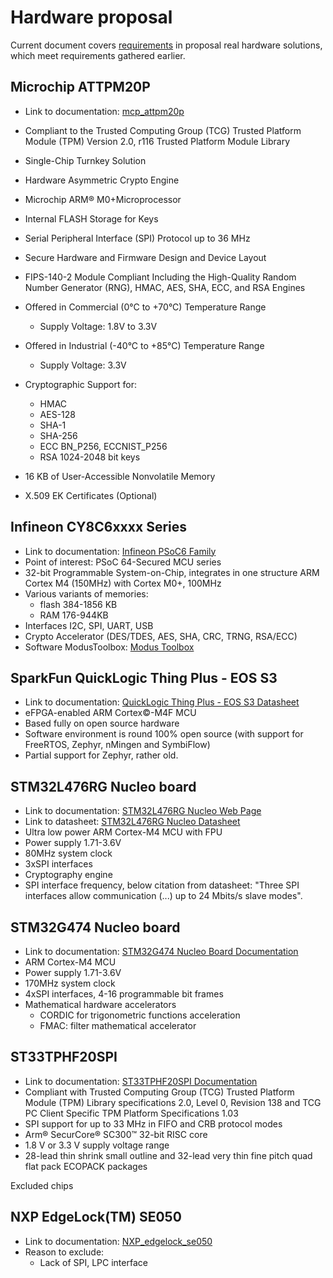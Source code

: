 # Hardware proposal

Current document covers [requirements](requirements.md) in proposal real hardware solutions,
which meet requirements gathered earlier.

## Microchip ATTPM20P

* Link to documentation: [mcp_attpm20p](https://ww1.microchip.com/downloads/en/DeviceDoc/ATTPM20P-Trusted-Platform-Module-TPM-2.0-SPI-Interface-Summary-Data-Sheet-DS40002082A.pdf)
* Compliant to the Trusted Computing Group (TCG) Trusted Platform Module (TPM)
Version 2.0, r116 Trusted Platform Module Library
* Single-Chip Turnkey Solution
* Hardware Asymmetric Crypto Engine
* Microchip ARM® M0+Microprocessor
* Internal FLASH Storage for Keys
* Serial Peripheral Interface (SPI) Protocol up to 36 MHz
* Secure Hardware and Firmware Design and Device Layout
* FIPS-140-2 Module Compliant Including the High-Quality Random Number
Generator (RNG), HMAC, AES, SHA, ECC, and RSA Engines

* Offered in Commercial (0°C to +70°C) Temperature Range
  * Supply Voltage: 1.8V to 3.3V
* Offered in Industrial (-40°C to +85°C) Temperature Range
  * Supply Voltage: 3.3V
* Cryptographic Support for:
  * HMAC
  * AES-128
  * SHA-1
  * SHA-256
  * ECC BN_P256, ECCNIST_P256
  * RSA 1024-2048 bit keys
* 16 KB of User-Accessible Nonvolatile Memory
* X.509 EK Certificates (Optional)

## Infineon CY8C6xxxx Series

* Link to documentation: [Infineon PSoC6 Family](https://www.infineon.com/cms/en/product/microcontroller/32-bit-psoc-arm-cortex-microcontroller/psoc-6-32-bit-arm-cortex-m4-mcu/)
* Point of interest: PSoC 64-Secured MCU series
* 32-bit Programmable System-on-Chip, integrates in one structure
ARM Cortex M4 (150MHz) with Cortex M0+, 100MHz
* Various variants of memories:
  * flash 384-1856 KB
  * RAM 176-944KB
* Interfaces I2C, SPI, UART, USB
* Crypto Accelerator (DES/TDES, AES, SHA, CRC, TRNG, RSA/ECC)
* Software ModusToolbox: [Modus Toolbox](https://www.infineon.com/cms/en/design-support/tools/sdk/modustoolbox-software/)

## SparkFun QuickLogic Thing Plus - EOS S3

* Link to documentation: [QuickLogic Thing Plus - EOS S3 Datasheet](https://www.sparkfun.com/products/17273)
* eFPGA-enabled ARM  Cortex©-M4F MCU
* Based fully on open source hardware
* Software environment is round 100% open source
(with support for FreeRTOS, Zephyr, nMingen and SymbiFlow)
* Partial support for Zephyr, rather old.

## STM32L476RG Nucleo board

* Link to documentation: [STM32L476RG Nucleo Web Page](https://www.st.com/en/evaluation-tools/nucleo-l476rg.html)
* Link to datasheet: [STM32L476RG Nucleo Datasheet](https://www.st.com/resource/en/datasheet/stm32l476rg.pdf)
* Ultra low power ARM Cortex-M4 MCU with FPU
* Power supply 1.71-3.6V
* 80MHz system clock
* 3xSPI interfaces
* Cryptography engine
* SPI interface frequency, below citation from datasheet:
"Three SPI interfaces allow communication (...) up to 24 Mbits/s
slave modes".

## STM32G474 Nucleo board

* Link to documentation: [STM32G474 Nucleo Board Documentation](https://www.st.com/en/evaluation-tools/nucleo-g474re.html)
* ARM Cortex-M4 MCU
* Power supply 1.71-3.6V
* 170MHz system clock
* 4xSPI interfaces, 4-16 programmable bit frames
* Mathematical hardware accelerators
  * CORDIC for trigonometric functions acceleration
  * FMAC: filter mathematical accelerator

## ST33TPHF20SPI

* Link to documentation: [ST33TPHF20SPI Documentation](https://www.st.com/en/secure-mcus/st33tphf20spi.html)
* Compliant with Trusted Computing Group (TCG) Trusted Platform Module (TPM)
Library specifications 2.0, Level 0, Revision 138 and TCG PC Client Specific
TPM Platform Specifications 1.03
* SPI support for up to 33 MHz in FIFO and CRB protocol modes
* Arm® SecurCore® SC300™ 32-bit RISC core
* 1.8 V or 3.3 V supply voltage range
* 28-lead thin shrink small outline and 32-lead very thin fine pitch quad flat
pack ECOPACK packages

Excluded chips

## NXP EdgeLock(TM) SE050

* Link to documentation: [NXP_edgelock_se050](https://www.nxp.com/docs/en/white-paper/NXP_SE050_USE_CASE07_WP.pdf)
* Reason to exclude:
  * Lack of SPI, LPC interface
